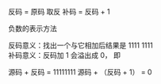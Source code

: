 反码 = 原码 取反
补码 = 反码 + 1


负数的表示方法 

反码意义：找出一个与它相加后结果是 1111 1111  
补码意义：反码加 1 会溢出成 0， 即

源码 + 反码 = 11111111
源码 + （反码 + 1） = 0

